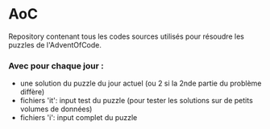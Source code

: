 # AoC
Repository contenant tous les codes sources utilisés pour résoudre les puzzles de l'AdventOfCode.

### Avec pour chaque jour :
- une solution du puzzle du jour actuel (ou 2 si la 2nde partie du problème diffère)
- fichiers 'it': input test du puzzle (pour tester les solutions sur de petits volumes de données)
- fichiers 'i': input complet du puzzle
